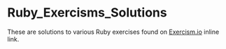 # Ruby_Exercisms_Solutions

These are solutions to various Ruby exercises found on [Exercism.io](http://exercism.io/) inline link.
